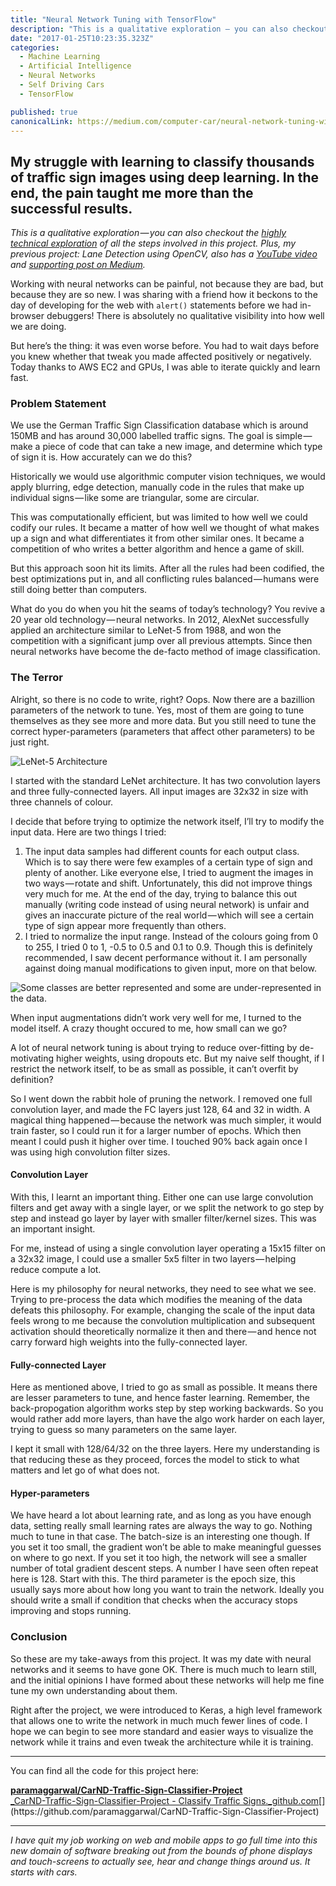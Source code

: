 ```yaml
---
title: "Neural Network Tuning with TensorFlow"
description: "This is a qualitative exploration — you can also checkout the highly technical exploration of all the steps involved in this project. Plus, my previous project: Lane Detection using OpenCV, also has…"
date: "2017-01-25T10:23:35.323Z"
categories: 
  - Machine Learning
  - Artificial Intelligence
  - Neural Networks
  - Self Driving Cars
  - TensorFlow

published: true
canonicalLink: https://medium.com/computer-car/neural-network-tuning-with-tensorflow-cc14a23f132c
---
```


## My struggle with learning to classify thousands of traffic sign images using deep learning. In the end, the pain taught me more than the successful results.

_This is a qualitative exploration — you can also checkout the_ [_highly technical exploration_](https://medium.com/@paramaggarwal/intricacies-of-traffic-sign-classification-with-tensorflow-8f994b1c8ba) _of all the steps involved in this project. Plus, my previous project: Lane Detection using OpenCV, also has a_ [_YouTube video_](https://www.youtube.com/watch?v=a6pDdS6sY2E) _and_ [_supporting post on Medium_](https://medium.com/@paramaggarwal/my-lane-detection-project-for-the-self-driving-car-nanodegree-by-udacity-36a230553bd3)_._

Working with neural networks can be painful, not because they are bad, but because they are so new. I was sharing with a friend how it beckons to the day of developing for the web with `alert()` statements before we had in-browser debuggers! There is absolutely no qualitative visibility into how well we are doing.

But here’s the thing: it was even worse before. You had to wait days before you knew whether that tweak you made affected positively or negatively. Today thanks to AWS EC2 and GPUs, I was able to iterate quickly and learn fast.

### **Problem Statement**

We use the German Traffic Sign Classification database which is around 150MB and has around 30,000 labelled traffic signs. The goal is simple — make a piece of code that can take a new image, and determine which type of sign it is. How accurately can we do this?

Historically we would use algorithmic computer vision techniques, we would apply blurring, edge detection, manually code in the rules that make up individual signs — like some are triangular, some are circular.

This was computationally efficient, but was limited to how well we could codify our rules. It became a matter of how well we thought of what makes up a sign and what differentiates it from other similar ones. It became a competition of who writes a better algorithm and hence a game of skill.

But this approach soon hit its limits. After all the rules had been codified, the best optimizations put in, and all conflicting rules balanced — humans were still doing better than computers.

What do you do when you hit the seams of today’s technology? You revive a 20 year old technology — neural networks. In 2012, AlexNet successfully applied an architecture similar to LeNet-5 from 1988, and won the competition with a significant jump over all previous attempts. Since then neural networks have become the de-facto method of image classification.

### The Terror

Alright, so there is no code to write, right? Oops. Now there are a bazillion parameters of the network to tune. Yes, most of them are going to tune themselves as they see more and more data. But you still need to tune the correct hyper-parameters (parameters that affect other parameters) to be just right.

![LeNet-5 Architecture](./asset-1.png)

I started with the standard LeNet architecture. It has two convolution layers and three fully-connected layers. All input images are 32x32 in size with three channels of colour.

I decide that before trying to optimize the network itself, I’ll try to modify the input data. Here are two things I tried:

1.  The input data samples had different counts for each output class. Which is to say there were few examples of a certain type of sign and plenty of another. Like everyone else, I tried to augment the images in two ways — rotate and shift. Unfortunately, this did not improve things very much for me. At the end of the day, trying to balance this out manually (writing code instead of using neural network) is unfair and gives an inaccurate picture of the real world — which will see a certain type of sign appear more frequently than others.
2.  I tried to normalize the input range. Instead of the colours going from 0 to 255, I tried 0 to 1, -0.5 to 0.5 and 0.1 to 0.9. Though this is definitely recommended, I saw decent performance without it. I am personally against doing manual modifications to given input, more on that below.

![Some classes are better represented and some are under-represented in the data.](./asset-2.png)

When input augmentations didn’t work very well for me, I turned to the model itself. A crazy thought occured to me, how small can we go?

A lot of neural network tuning is about trying to reduce over-fitting by de-motivating higher weights, using dropouts etc. But my naive self thought, if I restrict the network itself, to be as small as possible, it can’t overfit by definition?

So I went down the rabbit hole of pruning the network. I removed one full convolution layer, and made the FC layers just 128, 64 and 32 in width. A magical thing happened — because the network was much simpler, it would train faster, so I could run it for a larger number of epochs. Which then meant I could push it higher over time. I touched 90% back again once I was using high convolution filter sizes.

#### Convolution Layer

With this, I learnt an important thing. Either one can use large convolution filters and get away with a single layer, or we split the network to go step by step and instead go layer by layer with smaller filter/kernel sizes. This was an important insight.

For me, instead of using a single convolution layer operating a 15x15 filter on a 32x32 image, I could use a smaller 5x5 filter in two layers — helping reduce compute a lot.

Here is my philosophy for neural networks, they need to see what we see. Trying to pre-process the data which modifies the meaning of the data defeats this philosophy. For example, changing the scale of the input data feels wrong to me because the convolution multiplication and subsequent activation should theoretically normalize it then and there — and hence not carry forward high weights into the fully-connected layer.

#### Fully-connected Layer

Here as mentioned above, I tried to go as small as possible. It means there are lesser parameters to tune, and hence faster learning. Remember, the back-propogation algorithm works step by step working backwards. So you would rather add more layers, than have the algo work harder on each layer, trying to guess so many parameters on the same layer.

I kept it small with 128/64/32 on the three layers. Here my understanding is that reducing these as they proceed, forces the model to stick to what matters and let go of what does not.

#### Hyper-parameters

We have heard a lot about learning rate, and as long as you have enough data, setting really small learning rates are always the way to go. Nothing much to tune in that case. The batch-size is an interesting one though. If you set it too small, the gradient won’t be able to make meaningful guesses on where to go next. If you set it too high, the network will see a smaller number of total gradient descent steps. A number I have seen often repeat here is 128. Start with this. The third parameter is the epoch size, this usually says more about how long you want to train the network. Ideally you should write a small if condition that checks when the accuracy stops improving and stops running.

### Conclusion

So these are my take-aways from this project. It was my date with neural networks and it seems to have gone OK. There is much much to learn still, and the initial opinions I have formed about these networks will help me fine tune my own understanding about them.

Right after the project, we were introduced to Keras, a high level framework that allows one to write the network in much much fewer lines of code. I hope we can begin to see more standard and easier ways to visualize the network while it trains and even tweak the architecture while it is training.

---

You can find all the code for this project here:

[**paramaggarwal/CarND-Traffic-Sign-Classifier-Project**  
_CarND-Traffic-Sign-Classifier-Project - Classify Traffic Signs._github.com](https://github.com/paramaggarwal/CarND-Traffic-Sign-Classifier-Project "https://github.com/paramaggarwal/CarND-Traffic-Sign-Classifier-Project")[](https://github.com/paramaggarwal/CarND-Traffic-Sign-Classifier-Project)

---

_I have quit my job working on web and mobile apps to go full time into this new domain of software breaking out from the bounds of phone displays and touch-screens to actually see, hear and change things around us. It starts with cars._
